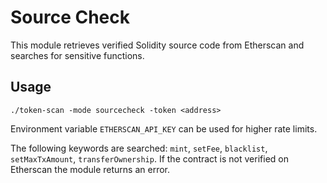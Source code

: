 # Source Check

This module retrieves verified Solidity source code from Etherscan and searches for sensitive functions.

## Usage

```
./token-scan -mode sourcecheck -token <address>
```

Environment variable `ETHERSCAN_API_KEY` can be used for higher rate limits.

The following keywords are searched: `mint`, `setFee`, `blacklist`, `setMaxTxAmount`, `transferOwnership`.
If the contract is not verified on Etherscan the module returns an error.
